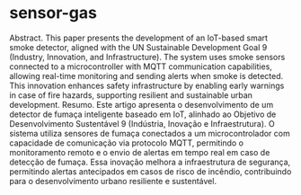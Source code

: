 # sensor-gas
Abstract. This paper presents the development of an IoT-based smart smoke detector, aligned with the UN Sustainable Development Goal 9 (Industry, Innovation, and Infrastructure). The system uses smoke sensors connected to a microcontroller with MQTT communication capabilities, allowing real-time monitoring and sending alerts when smoke is detected. This innovation enhances safety infrastructure by enabling early warnings in case of fire hazards, supporting resilient and sustainable urban development.
Resumo. Este artigo apresenta o desenvolvimento de um detector de fumaça inteligente baseado em IoT, alinhado ao Objetivo de Desenvolvimento Sustentável 9 (Indústria, Inovação e Infraestrutura). O sistema utiliza sensores de fumaça conectados a um microcontrolador com capacidade de comunicação via protocolo MQTT, permitindo o monitoramento remoto e o envio de alertas em tempo real em caso de detecção de fumaça. Essa inovação melhora a infraestrutura de segurança, permitindo alertas antecipados em casos de risco de incêndio, contribuindo para o desenvolvimento urbano resiliente e sustentável.
